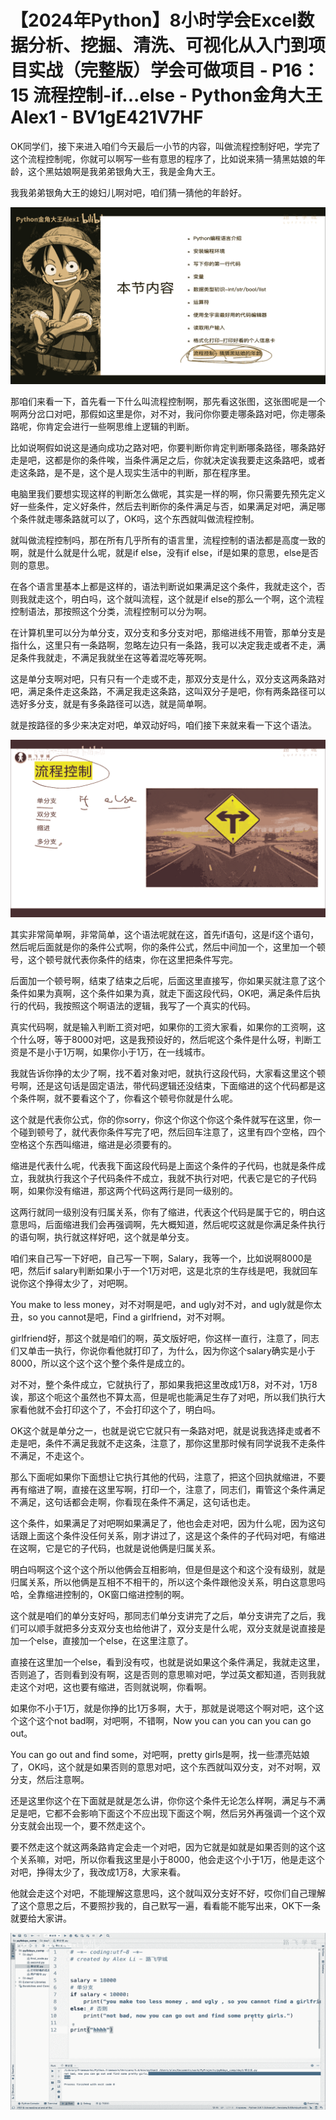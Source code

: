 # 【2024年Python】8小时学会Excel数据分析、挖掘、清洗、可视化从入门到项目实战（完整版）学会可做项目 - P16：15 流程控制-if...else - Python金角大王Alex1 - BV1gE421V7HF

OK同学们，接下来进入咱们今天最后一小节的内容，叫做流程控制好吧，学完了这个流程控制呢，你就可以啊写一些有意思的程序了，比如说来猜一猜黑姑娘的年龄，这个黑姑娘啊是我弟弟银角大王，我是金角大王。

我我弟弟银角大王的媳妇儿啊对吧，咱们猜一猜他的年龄好。

![](img/a2dd0e064b17b50171021bb2490625dc_1.png)

那咱们来看一下，首先看一下什么叫流程控制啊，那先看这张图，这张图呢是一个啊两分岔口对吧，那假如这里是你，对不对，我问你你要走哪条路对吧，你走哪条路呢，你肯定会进行一些啊思维上逻辑的判断。

比如说啊假如说这是通向成功之路对吧，你要判断你肯定判断哪条路径，哪条路好走是吧，这都是你的条件唉，当条件满足之后，你就决定诶我要走这条路吧，或者走这条路，是不是，这个是人现实生活中的判断，那在程序里。

电脑里我们要想实现这样的判断怎么做呢，其实是一样的啊，你只需要先预先定义好一些条件，定义好条件，然后去判断你的条件满足与否，如果满足对吧，满足哪个条件就走哪条路就可以了，OK吗，这个东西就叫做流程控制。

就叫做流程控制吗，那在所有几乎所有的语言里，流程控制的语法都是高度一致的啊，就是什么就是什么呢，就是if else，没有if else，if是如果的意思，else是否则的意思。

在各个语言里基本上都是这样的，语法判断说如果满足这个条件，我就走这个，否则我就走这个，明白吗，这个就叫流程，这个就是if else的那么一个啊，这个流程控制语法，那按照这个分类，流程控制可以分为啊。

在计算机里可以分为单分支，双分支和多分支对吧，那缩进线不用管，那单分支是指什么，这里只有一条路啊，忽略左边只有一条路，我可以决定我走或者不走，满足条件我就走，不满足我就坐在这等着混吃等死啊。

这是单分支啊对吧，只有只有一个走或不走，那双分支是什么，双分支这两条路对吧，满足条件走这条路，不满足我走这条路，这叫双分子是吧，你有两条路径可以选好多分支，就是有多条路径可以选，就是简单啊。

就是按路径的多少来决定对吧，单双动好吗，咱们接下来就来看一下这个语法。

![](img/a2dd0e064b17b50171021bb2490625dc_3.png)

其实非常简单啊，非常简单，这个语法呢就在这，首先if语句，这是if这个语句，然后呢后面就是你的条件公式啊，你的条件公式，然后中间加一个，这里加一个顿号，这个顿号就代表你条件的结束，你在这里把条件写完。

后面加一个顿号啊，结束了结束之后呢，后面这里直接写，你如果买就注意了这个条件如果为真啊，这个条件如果为真，就走下面这段代码，OK吧，满足条件后执行的代码，我按照这个啊语法的逻辑，我写了一个真实的代码。

真实代码啊，就是输入判断工资对吧，如果你的工资大家看，如果你的工资啊，这个什么呀，等于8000对吧，这是我预设好的，然后呢这个条件是什么呀，判断工资是不是小于1万啊，如果你小于1万，在一线城市。

我就告诉你挣的太少了啊，找不着对象对吧，就执行这段代码，大家看这里这个顿号啊，还是这句话是固定语法，带代码逻辑还没结束，下面缩进的这个代码都是这个条件啊，就不要看这个了，你看这个顿号你就是什么呢。

这个就是代表你公式，你的你sorry，你这个你这个你这个条件就写在这里，你一个碰到顿号了，就代表你条件写完了吧，然后回车注意了，这里有四个空格，四个空格这个东西叫缩进，缩进是必须要有的。

缩进是代表什么呢，代表我下面这段代码是上面这个条件的子代码，也就是条件成立，我就执行我这个子代码条件不成立，我就不执行对吧，代表它是它的子代码啊，如果你没有缩进，那这两个代码这两行是同一级别的。

这两行就同一级别没有归属关系，你有了缩进，代表这个代码是属于它的，明白这意思吗，后面缩进我们会再强调啊，先大概知道，然后呢哎这就是你满足条件执行的语句啊，执行就这样好吧，这个就是单分支。

咱们来自己写一下好吧，自己写一下啊，Salary，我等一个，比如说啊8000是吧，然后if salary判断如果小于一个1万对吧，这是北京的生存线是吧，我就回车说你这个挣得太少了，对吧啊。

You make to less money，对不对啊是吧，and ugly对不对，and ugly就是你太丑，so you cannot是吧，Find a girlfriend，对不对啊。

girlfriend好，那这个就是咱们的啊，英文版好吧，你这样一直行，注意了，同志们又单击一执行，你说你看他就打印了，为什么，因为你这个salary确实是小于8000，所以这个这个这个整个条件是成立的。

对不对，整个条件成立，它就执行了，那如果我把这里改成1万8，对不对，1万8诶，那这个呃这个虽然也不算太高，但是呢也能满足生存了对吧，所以我们执行大家看他就不会打印这个了，不会打印这个了，明白吗。

OK这个就是单分之一，也就是说它它就只有一条路对吧，就是说我选择走或者不走是吧，条件不满足我就不走这条，注意了，那你这里那时候有同学说我不走条件不满足，不走这个。

那么下面呢如果你下面想让它执行其他的代码，注意了，把这个回执就缩进，不要再有缩进了啊，直接在这里写啊，打印一个，注意了，同志们，甭管这个条件满足不满足，这句话都会走啊，你看现在条件不满足，这句话也走。

这个条件，如果满足了对吧啊如果满足了，他也会走对吧，因为什么呢，因为这句话跟上面这个条件没任何关系，刚才讲过了，这是这个条件的子代码对吧，有缩进在这啊，它是它的子代码，也就是说他俩是归属关系。

明白吗啊这个这个这个所以他俩会互相影响，但是但是这个和这个没有级别，就是归属关系，所以他俩是互相不不相干的，所以这个条件跟他没关系，明白这意思吗哈，全靠缩进控制的，OK窗口缩进控制的啊。

这个就是咱们的单分支好吗，那同志们单分支讲完了之后，单分支讲完了之后，我们可以顺手就把多分支双分支也给他讲了，双分支是什么呢，双分支就是说直接是加一个else，直接加一个else，在这里注意了。

直接在这里加一个else，看到没有哎，也就是说如果这个条件满足，我就走这里，否则追了，否则看到没有啊，这是否则的意思嘛对吧，学过英文都知道，否则我就走这个对吧，这也要有缩进，否则就说啊，你看啊。

如果你不小于1万，就是你挣的比1万多啊，大于，那就是说嗯这个啊对吧，这个这个这个这个not bad啊，对吧啊，不错啊，Now you can you can you can go out。

You can go out and find some，对吧啊，pretty girls是啊，找一些漂亮姑娘了，OK吗，这个就是如果否则的意思对吧，这个东西就叫双分支，对不对啊，双分支，然后注意啊。

还是这里你这个在下面就是就是怎么讲，你你这个条件无论怎么样啊，满足与不满足是吧，它都不会影响下面这个不应出现下面这个啊，然后另外再强调一个这个双分支就会出现一个，要不然走这个。

要不然走这个就这两条路肯定会走一个对吧，因为它就是如就是如果否则的这个这个关系嘛，对吧，所以你看我这里是小于8000，他会走这个小于1万，他是走这个对吧，挣得太少了，我改成1万8，大家来看。

他就会走这个对吧，不能理解这意思吗，这个就叫双分支好不好，哎你们自己理解了这个意思之后，不要照抄我的，自己默写一遍，看看能不能写出来，OK下一条就要给大家讲。



![](img/a2dd0e064b17b50171021bb2490625dc_5.png)